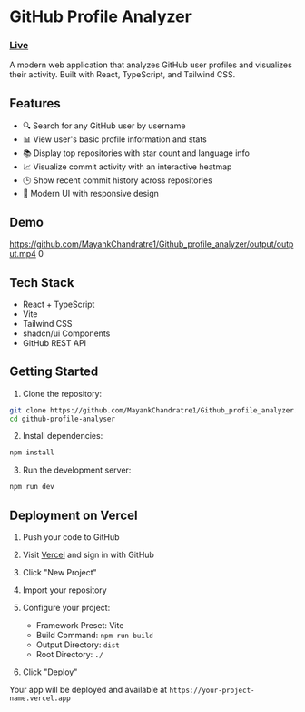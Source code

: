 # GitHub Profile Analyzer
### [Live](https://github-profile-analyzer-six.vercel.app/)

A modern web application that analyzes GitHub user profiles and visualizes their activity. Built with React, TypeScript, and Tailwind CSS.

## Features

- 🔍 Search for any GitHub user by username
- 📊 View user's basic profile information and stats
- 📚 Display top repositories with star count and language info
- 📈 Visualize commit activity with an interactive heatmap
- 🕒 Show recent commit history across repositories
- 💅 Modern UI with responsive design

## Demo

https://github.com/MayankChandratre1/Github_profile_analyzer/output/output.mp4
0
## Tech Stack

- React + TypeScript
- Vite
- Tailwind CSS
- shadcn/ui Components
- GitHub REST API

## Getting Started

1. Clone the repository:
```bash
git clone https://github.com/MayankChandratre1/Github_profile_analyzer.git
cd github-profile-analyser
```

2. Install dependencies:
```bash
npm install
```

3. Run the development server:
```bash
npm run dev
```

## Deployment on Vercel

1. Push your code to GitHub

2. Visit [Vercel](https://vercel.com) and sign in with GitHub

3. Click "New Project"

4. Import your repository

5. Configure your project:
   - Framework Preset: Vite
   - Build Command: `npm run build`
   - Output Directory: `dist`
   - Root Directory: `./`

6. Click "Deploy"

Your app will be deployed and available at `https://your-project-name.vercel.app`